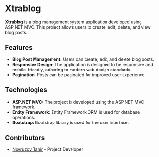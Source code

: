# Xtrablog

**Xtrablog** is a blog management system application developed using ASP.NET MVC. This project allows users to create, edit, delete, and view blog posts.


## Features

- **Blog Post Management:** Users can create, edit, and delete blog posts.
- **Responsive Design:** The application is designed to be responsive and mobile-friendly, adhering to modern web design standards.
- **Pagination:** Posts can be paginated for improved user experience.


## Technologies

- **ASP.NET MVC:** The project is developed using the ASP.NET MVC framework.
- **Entity Framework:** Entity Framework ORM is used for database operations.
- **Bootstrap:** Bootstrap library is used for the user interface.


## Contributors

- [Novruzov Tahir](https://github.com/Tahir04) - Project Developer
